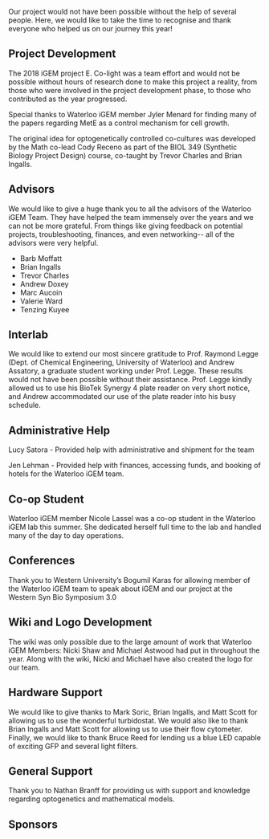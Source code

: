 Our project would not have been possible without the help of several people. Here, we would like to take the time to recognise and thank everyone who helped us on our journey this year! 

## Project Development

The 2018 iGEM project E. Co-light was a team effort and would not be possible without hours of research done to make this project a reality, from those who were involved in the project development phase, to those who contributed as the year progressed. 

Special thanks to Waterloo iGEM member Jyler Menard for finding many of the papers regarding MetE as a control mechanism for cell growth.

The original idea for optogenetically controlled co-cultures was developed by the Math co-lead Cody Receno as part of the BIOL 349 (Synthetic Biology Project Design) course, co-taught by Trevor Charles and Brian Ingalls.

## Advisors

We would like to give a huge thank you to all the advisors of the Waterloo iGEM Team. They have helped the team immensely over the years and we can not be more grateful. From things like giving feedback on potential projects, troubleshooting, finances, and even networking-- all of the advisors were very helpful.

* Barb Moffatt
* Brian Ingalls
* Trevor Charles
* Andrew Doxey
* Marc Aucoin
* Valerie Ward
* Tenzing Kuyee

## Interlab 

We would like to extend our most sincere gratitude to Prof. Raymond Legge (Dept. of Chemical Engineering, University of Waterloo) and Andrew Assatory, a graduate student working under Prof. Legge. These results would not have been possible without their assistance. Prof. Legge kindly allowed us to use his BioTek Synergy 4 plate reader on very short notice, and Andrew accommodated our use of the plate reader into his busy schedule.

## Administrative Help

Lucy Satora - Provided help with administrative and shipment for the team

Jen Lehman - Provided help with finances, accessing funds, and booking of hotels for the Waterloo iGEM team.

## Co-op Student

Waterloo iGEM member Nicole Lassel was a co-op student in the Waterloo iGEM lab this summer. She dedicated herself full time to the lab and handled many of the day to day operations.

## Conferences

Thank you to Western University’s Bogumil Karas for allowing member of the Waterloo iGEM team to speak about iGEM and our project at the Western Syn Bio Symposium 3.0

## Wiki and Logo Development

The wiki was only possible due to the large amount of work that Waterloo iGEM Members: Nicki Shaw and Michael Astwood had put in throughout the year. Along with the wiki, Nicki and Michael have also created the logo for our team.

## Hardware Support

We would like to give thanks to Mark Soric, Brian Ingalls, and Matt Scott for allowing us to use the wonderful turbidostat. We would also like to thank Brian Ingalls and Matt Scott for allowing us to use their flow cytometer. Finally, we would like to thank Bruce Reed for lending us a blue LED capable of exciting GFP and several light filters.

## General Support

Thank you to Nathan Branff for providing us with support and knowledge regarding optogenetics and mathematical models.

## Sponsors




